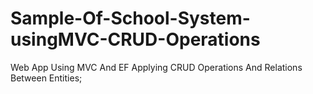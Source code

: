 # Sample-Of-School-System-usingMVC-CRUD-Operations
Web App Using MVC And EF Applying CRUD Operations And Relations Between Entities;
